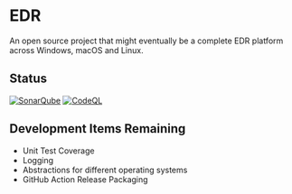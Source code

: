# EDR
An open source project that might eventually be a complete EDR platform across Windows, macOS and Linux.

## Status
[![SonarQube](https://github.com/jcapellman/EDR/actions/workflows/SonarQube.yml/badge.svg)](https://github.com/jcapellman/EDR/actions/workflows/SonarQube.yml)
[![CodeQL](https://github.com/jcapellman/EDR/actions/workflows/codeql-analysis.yml/badge.svg)](https://github.com/jcapellman/EDR/actions/workflows/codeql-analysis.yml)

## Development Items Remaining
* Unit Test Coverage
* Logging
* Abstractions for different operating systems
* GitHub Action Release Packaging
